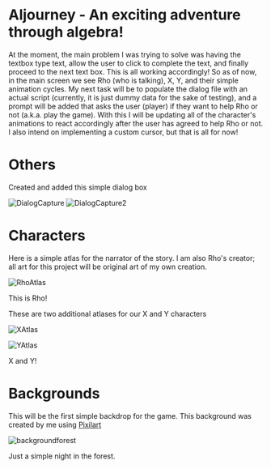# Aljourney - An exciting adventure through algebra!

At the moment, the main problem I was trying to solve was having the textbox type text, allow the user to click to complete the text, and finally proceed to
the next text box.  This is all working accordingly!  So as of now, in the main screen we see Rho (who is talking), X, Y, and their simple animation cycles.
My next task will be to populate the dialog file with an actual script (currently, it is just dummy data for the sake of testing), and a prompt will be added 
that asks the user (player) if they want to help Rho or not (a.k.a. play the game).  With this I will be updating all of the character's animations to react 
accordingly after the user has agreed to help Rho or not.  I also intend on implementing a custom cursor, but that is all for now!

# Others
Created and added this simple dialog box

![DialogCapture](https://user-images.githubusercontent.com/46328589/89947964-85acaf00-dbe2-11ea-8d5f-af901038923c.PNG)
![DialogCapture2](https://user-images.githubusercontent.com/46328589/89947966-87767280-dbe2-11ea-859d-b9f5b9173553.PNG)

# Characters
Here is a simple atlas for the narrator of the story.  I am also Rho's creator; all art for this project will be original art of my own creation.

![RhoAtlas](https://user-images.githubusercontent.com/46328589/90938268-ee0b4580-e3c5-11ea-8ac6-7354bfbec224.png)

This is Rho!


These are two additional atlases for our X and Y characters

![XAtlas](https://user-images.githubusercontent.com/46328589/90938271-f2376300-e3c5-11ea-9a88-fb62cea2d0fe.png)

![YAtlas](https://user-images.githubusercontent.com/46328589/90938279-f499bd00-e3c5-11ea-900d-de8a749a8c03.png)

X and Y!



# Backgrounds
This will be the first simple backdrop for the game.  This background was created by me using [Pixilart](https://www.pixilart.com/)

![backgroundforest](https://user-images.githubusercontent.com/46328589/89055912-7000d500-d318-11ea-803f-c79fed717ce5.png)

Just a simple night in the forest.

